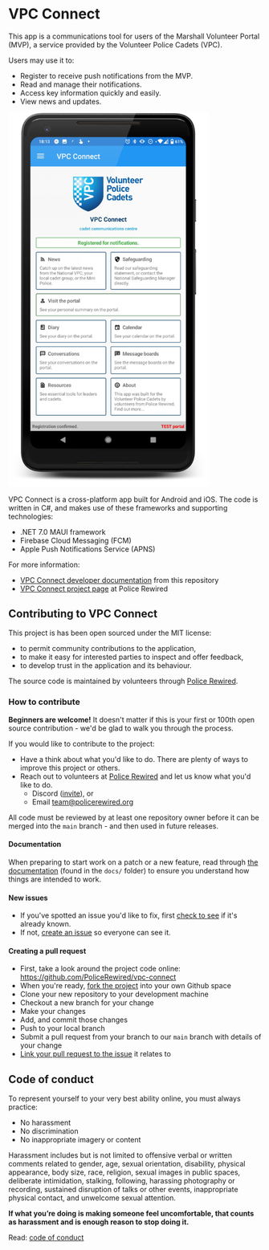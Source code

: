 # VPC Connect

This app is a communications tool for users of the Marshall Volunteer Portal (MVP), a service provided by the Volunteer Police Cadets (VPC).

Users may use it to:

* Register to receive push notifications from the MVP.
* Read and manage their notifications.
* Access key information quickly and easily.
* View news and updates.

<img src="docs/images/2021-02-21-home-page.png" width="400px">

VPC Connect is a cross-platform app built for Android and iOS. The code is written in C#, and makes use of these frameworks and supporting technologies:

* .NET 7.0 MAUI framework
* Firebase Cloud Messaging (FCM)
* Apple Push Notifications Service (APNS)

For more information:

* [VPC Connect developer documentation](https://policerewired.github.io/vpc-connect/) from this repository
* [VPC Connect project page](https://www.policerewired.org/home/projects/vpc-connect) at Police Rewired

## Contributing to VPC Connect

This project is has been open sourced under the MIT license:

* to permit community contributions to the application,
* to make it easy for interested parties to inspect and offer feedback,
* to develop trust in the application and its behaviour.

The source code is maintained by volunteers through [Police Rewired](https://policerewired.org).

### How to contribute

**Beginners are welcome!** It doesn't matter if this is your first or 100th open source contribution - we'd be glad to walk you through the process.

If you would like to contribute to the project:

* Have a think about what you'd like to do. There are plenty of ways to improve this project or others.
* Reach out to volunteers at [Police Rewired](https://policerewired.org) and let us know what you'd like to do.
  * Discord ([invite](https://bit.ly/PoliceRewired-join-discord)), or
  * Email [team@policerewired.org](mailto:team@policerewired.org)

All code must be reviewed by at least one repository owner before it can be merged into the `main` branch - and then used in future releases.

#### Documentation

When preparing to start work on a patch or a new feature, read through [the documentation](https://policerewired.github.io/vpc-connect/) (found in the `docs/` folder) to ensure you understand how things are intended to work.

#### New issues

* If you've spotted an issue you'd like to fix, first [check to see](https://github.com/PoliceRewired/vpc-connect/issues) if it's already known.
* If not, [create an issue](https://github.com/PoliceRewired/vpc-connect/issues/new/choose) so everyone can see it.

#### Creating a pull request

* First, take a look around the project code online: https://github.com/PoliceRewired/vpc-connect
* When you're ready, [fork the project](https://github.com/PoliceRewired/vpc-connect/fork) into your own Github space
* Clone your new repository to your development machine
* Checkout a new branch for your change
* Make your changes
* Add, and commit those changes
* Push to your local branch
* Submit a pull request from your branch to our `main` branch with details of your change
* [Link your pull request to the issue](https://docs.github.com/en/issues/tracking-your-work-with-issues/linking-a-pull-request-to-an-issue) it relates to

## Code of conduct

To represent yourself to your very best ability online, you must always practice:

* No harassment
* No discrimination
* No inappropriate imagery or content

Harassment includes but is not limited to offensive verbal or written comments related to gender, age,
sexual orientation, disability, physical appearance, body size, race, religion, sexual images in public spaces,
deliberate intimidation, stalking, following, harassing photography or recording, sustained disruption of talks
or other events, inappropriate physical contact, and unwelcome sexual attention.

**If what you’re doing is making someone feel uncomfortable, that counts as harassment and is enough reason to stop doing it.**

Read: [code of conduct](https://www.policerewired.org/home/conduct)
